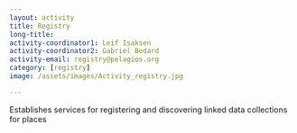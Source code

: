 ```yaml
---
layout: activity
title: Registry
long-title: 
activity-coordinator1: Leif Isaksen
activity-coordinator2: Gabriel Bodard
activity-email: registry@pelagios.org
category: [registry]
image: /assets/images/Activity_registry.jpg

---
```


Establishes services for registering and discovering linked data collections for places
